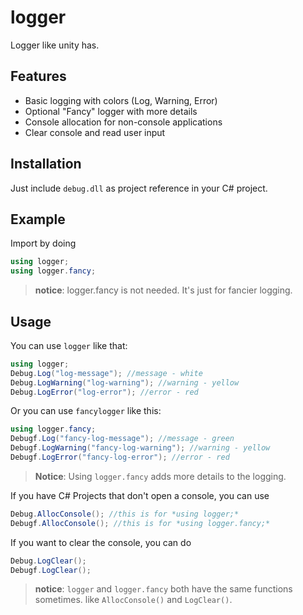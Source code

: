 # logger
Logger like unity has.


## Features
- Basic logging with colors (Log, Warning, Error)  
- Optional "Fancy" logger with more details  
- Console allocation for non-console applications  
- Clear console and read user input  

## Installation
Just include `debug.dll` as project reference in your C# project.

## Example
Import by doing
```cs
using logger;
using logger.fancy;
```
> **notice**: logger.fancy is not needed. It's just for fancier logging.
## Usage
You can use `logger` like that:
```cs
using logger;
Debug.Log("log-message"); //message - white
Debug.LogWarning("log-warning"); //warning - yellow
Debug.LogError("log-error"); //error - red
```
Or you can use `fancylogger` like this:
```cs
using logger.fancy;
Debugf.Log("fancy-log-message"); //message - green
Debugf.LogWarning("fancy-log-warning"); //warning - yellow
Debugf.LogError("fancy-log-error"); //error - red
```
> **Notice**: Using `logger.fancy` adds more details to the logging.

If you have C# Projects that don't open a console, you can use
```cs
Debug.AllocConsole(); //this is for *using logger;*
Debugf.AllocConsole(); //this is for *using logger.fancy;*
```
If you want to clear the console, you can do
```cs
Debug.LogClear();
Debugf.LogClear();
```
> **notice**: `logger` and `logger.fancy` both have the same functions sometimes. like `AllocConsole()` and `LogClear()`.
